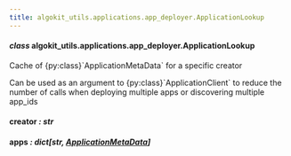 ```yaml
---
title: algokit_utils.applications.app_deployer.ApplicationLookup
---
```


#### _class_ algokit_utils.applications.app_deployer.ApplicationLookup

Cache of {py:class}\`ApplicationMetaData\` for a specific creator

Can be used as an argument to {py:class}\`ApplicationClient\` to reduce the number of calls when deploying multiple
apps or discovering multiple app_ids

#### creator _: str_

#### apps _: dict[str, [ApplicationMetaData](#algokit_utils.applications.app_deployer.ApplicationMetaData)]_
